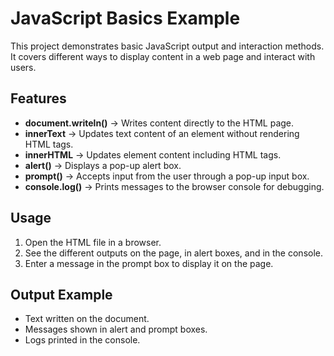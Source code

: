 # JavaScript Basics Example  

This project demonstrates basic JavaScript output and interaction methods.  
It covers different ways to display content in a web page and interact with users.  

## Features  
- **document.writeln()** → Writes content directly to the HTML page.  
- **innerText** → Updates text content of an element without rendering HTML tags.  
- **innerHTML** → Updates element content including HTML tags.  
- **alert()** → Displays a pop-up alert box.  
- **prompt()** → Accepts input from the user through a pop-up input box.  
- **console.log()** → Prints messages to the browser console for debugging.  

## Usage  
1. Open the HTML file in a browser.  
2. See the different outputs on the page, in alert boxes, and in the console.  
3. Enter a message in the prompt box to display it on the page.  

## Output Example  
- Text written on the document.  
- Messages shown in alert and prompt boxes.  
- Logs printed in the console.  
